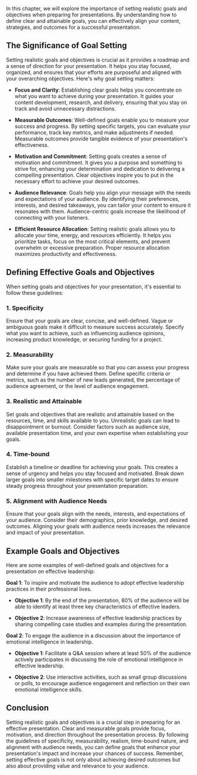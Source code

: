 
In this chapter, we will explore the importance of setting realistic goals and objectives when preparing for presentations. By understanding how to define clear and attainable goals, you can effectively align your content, strategies, and outcomes for a successful presentation.

**The Significance of Goal Setting**
------------------------------------

Setting realistic goals and objectives is crucial as it provides a roadmap and a sense of direction for your presentation. It helps you stay focused, organized, and ensures that your efforts are purposeful and aligned with your overarching objectives. Here's why goal setting matters:

* **Focus and Clarity**: Establishing clear goals helps you concentrate on what you want to achieve during your presentation. It guides your content development, research, and delivery, ensuring that you stay on track and avoid unnecessary distractions.

* **Measurable Outcomes**: Well-defined goals enable you to measure your success and progress. By setting specific targets, you can evaluate your performance, track key metrics, and make adjustments if needed. Measurable outcomes provide tangible evidence of your presentation's effectiveness.

* **Motivation and Commitment**: Setting goals creates a sense of motivation and commitment. It gives you a purpose and something to strive for, enhancing your determination and dedication to delivering a compelling presentation. Clear objectives inspire you to put in the necessary effort to achieve your desired outcomes.

* **Audience Relevance**: Goals help you align your message with the needs and expectations of your audience. By identifying their preferences, interests, and desired takeaways, you can tailor your content to ensure it resonates with them. Audience-centric goals increase the likelihood of connecting with your listeners.

* **Efficient Resource Allocation**: Setting realistic goals allows you to allocate your time, energy, and resources efficiently. It helps you prioritize tasks, focus on the most critical elements, and prevent overwhelm or excessive preparation. Proper resource allocation maximizes productivity and effectiveness.

**Defining Effective Goals and Objectives**
-------------------------------------------

When setting goals and objectives for your presentation, it's essential to follow these guidelines:

### **1. Specificity**

Ensure that your goals are clear, concise, and well-defined. Vague or ambiguous goals make it difficult to measure success accurately. Specify what you want to achieve, such as influencing audience opinions, increasing product knowledge, or securing funding for a project.

### **2. Measurability**

Make sure your goals are measurable so that you can assess your progress and determine if you have achieved them. Define specific criteria or metrics, such as the number of new leads generated, the percentage of audience agreement, or the level of audience engagement.

### **3. Realistic and Attainable**

Set goals and objectives that are realistic and attainable based on the resources, time, and skills available to you. Unrealistic goals can lead to disappointment or burnout. Consider factors such as audience size, available presentation time, and your own expertise when establishing your goals.

### **4. Time-bound**

Establish a timeline or deadline for achieving your goals. This creates a sense of urgency and helps you stay focused and motivated. Break down larger goals into smaller milestones with specific target dates to ensure steady progress throughout your presentation preparation.

### **5. Alignment with Audience Needs**

Ensure that your goals align with the needs, interests, and expectations of your audience. Consider their demographics, prior knowledge, and desired outcomes. Aligning your goals with audience needs increases the relevance and impact of your presentation.

**Example Goals and Objectives**
--------------------------------

Here are some examples of well-defined goals and objectives for a presentation on effective leadership:

**Goal 1**: To inspire and motivate the audience to adopt effective leadership practices in their professional lives.

* **Objective 1**: By the end of the presentation, 80% of the audience will be able to identify at least three key characteristics of effective leaders.

* **Objective 2**: Increase awareness of effective leadership practices by sharing compelling case studies and examples during the presentation.

**Goal 2**: To engage the audience in a discussion about the importance of emotional intelligence in leadership.

* **Objective 1**: Facilitate a Q\&A session where at least 50% of the audience actively participates in discussing the role of emotional intelligence in effective leadership.

* **Objective 2**: Use interactive activities, such as small group discussions or polls, to encourage audience engagement and reflection on their own emotional intelligence skills.

Conclusion
----------

Setting realistic goals and objectives is a crucial step in preparing for an effective presentation. Clear and measurable goals provide focus, motivation, and direction throughout the presentation process. By following the guidelines of specificity, measurability, realism, time-bound nature, and alignment with audience needs, you can define goals that enhance your presentation's impact and increase your chances of success. Remember, setting effective goals is not only about achieving desired outcomes but also about providing value and relevance to your audience.
